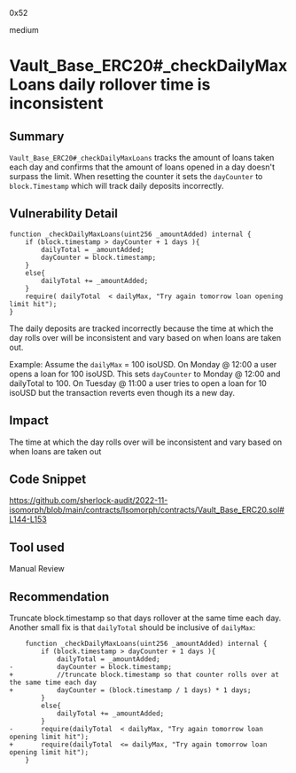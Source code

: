 0x52

medium

# Vault_Base_ERC20#_checkDailyMaxLoans daily rollover time is inconsistent

## Summary

`Vault_Base_ERC20#_checkDailyMaxLoans` tracks the amount of loans taken each day and confirms that the amount of loans opened in a day doesn't surpass the limit. When resetting the counter it sets the `dayCounter` to `block.Timestamp` which will track daily deposits incorrectly.

## Vulnerability Detail

    function _checkDailyMaxLoans(uint256 _amountAdded) internal {
        if (block.timestamp > dayCounter + 1 days ){
            dailyTotal = _amountAdded;
            dayCounter = block.timestamp;
        }
        else{
            dailyTotal += _amountAdded;
        }
        require( dailyTotal  < dailyMax, "Try again tomorrow loan opening limit hit");
    }

The daily deposits are tracked incorrectly because the time at which the day rolls over will be inconsistent and vary based on when loans are taken out.

Example:
Assume the `dailyMax` = 100 isoUSD. On Monday @ 12:00 a user opens a loan for 100 isoUSD. This sets `dayCounter` to Monday @ 12:00 and dailyTotal to 100. On Tuesday @ 11:00 a user tries to open a loan for 10 isoUSD but the transaction reverts even though its a new day.

## Impact

The time at which the day rolls over will be inconsistent and vary based on when loans are taken out

## Code Snippet

https://github.com/sherlock-audit/2022-11-isomorph/blob/main/contracts/Isomorph/contracts/Vault_Base_ERC20.sol#L144-L153

## Tool used

Manual Review

## Recommendation

Truncate block.timestamp so that days rollover at the same time each day. Another small fix is that `dailyTotal` should be inclusive of `dailyMax`:

        function _checkDailyMaxLoans(uint256 _amountAdded) internal {
            if (block.timestamp > dayCounter + 1 days ){
                dailyTotal = _amountAdded;
    -           dayCounter = block.timestamp;
    +           //truncate block.timestamp so that counter rolls over at the same time each day
    +           dayCounter = (block.timestamp / 1 days) * 1 days;
            }
            else{
                dailyTotal += _amountAdded;
            }
    -       require(dailyTotal  < dailyMax, "Try again tomorrow loan opening limit hit");
    +       require(dailyTotal  <= dailyMax, "Try again tomorrow loan opening limit hit");
        }